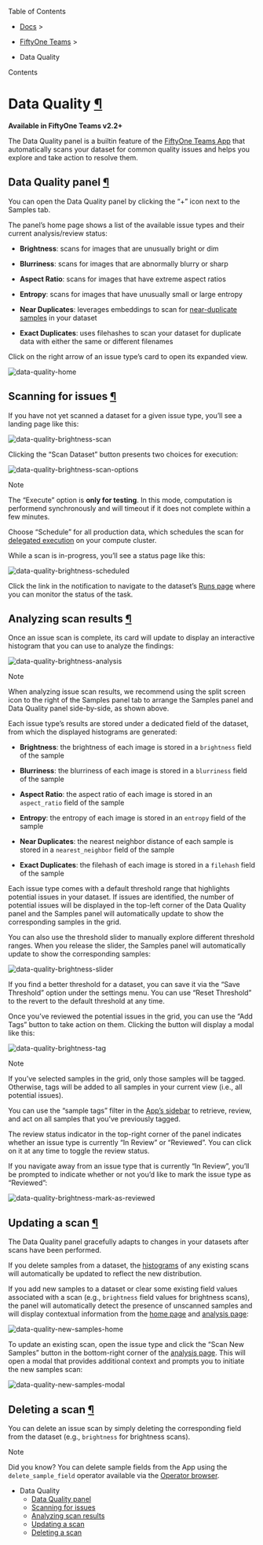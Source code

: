 Table of Contents

- [Docs](../index.html) >

- [FiftyOne Teams](index.html) >
- Data Quality

Contents


# Data Quality [¶](\#data-quality "Permalink to this headline")

**Available in FiftyOne Teams v2.2+**

The Data Quality panel is a builtin feature of the
[FiftyOne Teams App](teams_app.html#teams-app) that automatically scans your dataset
for common quality issues and helps you explore and take action to resolve
them.

## Data Quality panel [¶](\#data-quality-panel "Permalink to this headline")

You can open the Data Quality panel by clicking the “+” icon next to the
Samples tab.

The panel’s home page shows a list of the available issue types and their
current analysis/review status:

- **Brightness**: scans for images that are unusually bright or dim

- **Blurriness**: scans for images that are abnormally blurry or sharp

- **Aspect Ratio**: scans for images that have extreme aspect ratios

- **Entropy**: scans for images that have unusually small or large entropy

- **Near Duplicates**: leverages embeddings to scan for
[near-duplicate samples](../brain.html#brain-near-duplicates) in your dataset

- **Exact Duplicates**: uses filehashes to scan your dataset for duplicate
data with either the same or different filenames


Click on the right arrow of an issue type’s card to open its expanded view.

![data-quality-home](../_images/data_quality_home.png)

## Scanning for issues [¶](\#scanning-for-issues "Permalink to this headline")

If you have not yet scanned a dataset for a given issue type, you’ll see a
landing page like this:

![data-quality-brightness-scan](../_images/data_quality_brightness_scan.png)

Clicking the “Scan Dataset” button presents two choices for execution:

![data-quality-brightness-scan-options](../_images/data_quality_brightness_scan_options.png)

Note

The “Execute” option is **only for testing**. In this mode, computation is
performend synchronously and will timeout if it does not complete within a
few minutes.

Choose “Schedule” for all production data, which schedules the scan for
[delegated execution](teams_plugins.html#teams-delegated-operations) on your compute
cluster.

While a scan is in-progress, you’ll see a status page like this:

![data-quality-brightness-scheduled](../_images/data_quality_brightness_scheduled.png)

Click the link in the notification to navigate to the dataset’s
[Runs page](teams_plugins.html#teams-managing-delegated-operations) where you can monitor
the status of the task.

## Analyzing scan results [¶](\#analyzing-scan-results "Permalink to this headline")

Once an issue scan is complete, its card will update to display an interactive
histogram that you can use to analyze the findings:

![data-quality-brightness-analysis](../_images/data_quality_brightness_analysis.png)

Note

When analyzing issue scan results, we recommend using the split screen icon
to the right of the Samples panel tab to arrange the Samples panel and Data
Quality panel side-by-side, as shown above.

Each issue type’s results are stored under a dedicated field of the dataset,
from which the displayed histograms are generated:

- **Brightness**: the brightness of each image is stored in a `brightness`
field of the sample

- **Blurriness**: the blurriness of each image is stored in a `blurriness`
field of the sample

- **Aspect Ratio**: the aspect ratio of each image is stored in an
`aspect_ratio` field of the sample

- **Entropy**: the entropy of each image is stored in an `entropy` field of
the sample

- **Near Duplicates**: the nearest neighbor distance of each sample is stored
in a `nearest_neighbor` field of the sample

- **Exact Duplicates**: the filehash of each image is stored in a `filehash`
field of the sample


Each issue type comes with a default threshold range that highlights potential
issues in your dataset. If issues are identified, the number of potential
issues will be displayed in the top-left corner of the Data Quality panel and
the Samples panel will automatically update to show the corresponding samples
in the grid.

You can also use the threshold slider to manually explore different threshold
ranges. When you release the slider, the Samples panel will automatically
update to show the corresponding samples:

![data-quality-brightness-slider](../_images/data_quality_brightness_slider.gif)

If you find a better threshold for a dataset, you can save it via the
“Save Threshold” option under the settings menu. You can use
“Reset Threshold” to the revert to the default threshold at any time.

Once you’ve reviewed the potential issues in the grid, you can use the
“Add Tags” button to take action on them. Clicking the button will display a
modal like this:

![data-quality-brightness-tag](../_images/data_quality_brightness_tag.png)

Note

If you’ve selected samples in the grid, only those samples will be tagged.
Otherwise, tags will be added to all samples in your current view (i.e.,
all potential issues).

You can use the “sample tags” filter in the
[App’s sidebar](../user_guide/app.html#app-fields-sidebar) to retrieve, review, and act on all
samples that you’ve previously tagged.

The review status indicator in the top-right corner of the panel indicates
whether an issue type is currently “In Review” or “Reviewed”. You can click on
it at any time to toggle the review status.

If you navigate away from an issue type that is currently “In Review”, you’ll
be prompted to indicate whether or not you’d like to mark the issue type as
“Reviewed”:

![data-quality-brightness-mark-as-reviewed](../_images/data_quality_brightness_mark_as_reviewed.png)

## Updating a scan [¶](\#updating-a-scan "Permalink to this headline")

The Data Quality panel gracefully adapts to changes in your datasets after
scans have been performed.

If you delete samples from a dataset, the
[histograms](#data-quality-analyze) of any existing scans will
automatically be updated to reflect the new distribution.

If you add new samples to a dataset or clear some existing field values
associated with a scan (e.g., `brightness` field values for brightness scans),
the panel will automatically detect the presence of unscanned samples and will
display contextual information from the [home page](#data-quality-home)
and [analysis page](#data-quality-analyze):

![data-quality-new-samples-home](../_images/data_quality_new_samples_home.png)

To update an existing scan, open the issue type and click the
“Scan New Samples” button in the bottom-right corner of the
[analysis page](#data-quality-analyze). This will open a modal that
provides additional context and prompts you to initiate the new samples scan:

![data-quality-new-samples-modal](../_images/data_quality_new_samples_modal.png)

## Deleting a scan [¶](\#deleting-a-scan "Permalink to this headline")

You can delete an issue scan by simply deleting the corresponding field from
the dataset (e.g., `brightness` for brightness scans).

Note

Did you know? You can delete sample fields from the App using the
`delete_sample_field` operator available via the
[Operator browser](../plugins/using_plugins.html#using-operators).

- Data Quality
  - [Data Quality panel](#data-quality-panel)
  - [Scanning for issues](#scanning-for-issues)
  - [Analyzing scan results](#analyzing-scan-results)
  - [Updating a scan](#updating-a-scan)
  - [Deleting a scan](#deleting-a-scan)